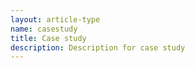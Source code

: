 ```yaml
---
layout: article-type
name: casestudy
title: Case study
description: Description for case study
---
```

